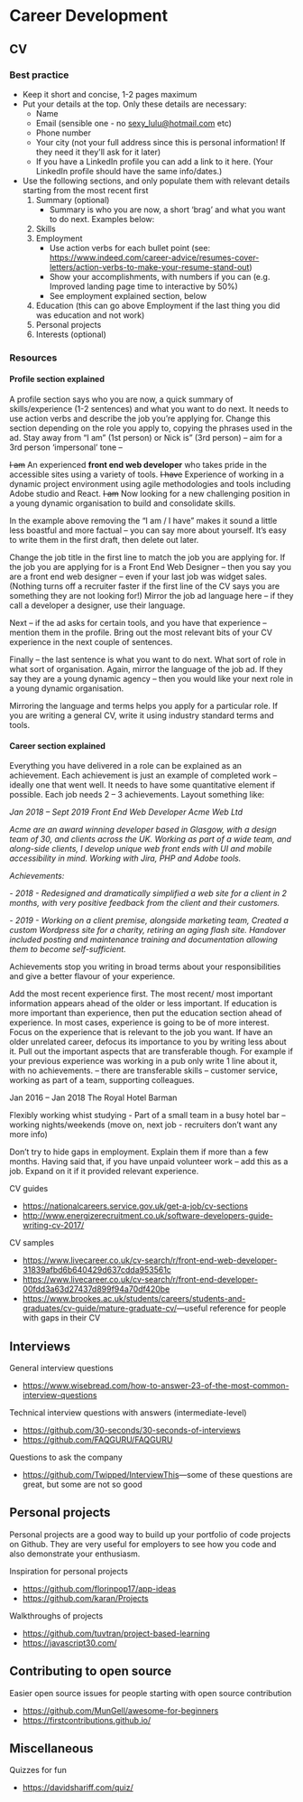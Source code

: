 # Career Development

## CV

### Best practice

- Keep it short and concise, 1-2 pages maximum
- Put your details at the top. Only these details are necessary:
  - Name
  - Email (sensible one - no sexy_lulu@hotmail.com etc)
  - Phone number
  - Your city (not your full address since this is personal information! If they need it they'll ask for it later)
  - If you have a LinkedIn profile you can add a link to it here. (Your LinkedIn profile should have the same info/dates.)
- Use the following sections, and only populate them with relevant details starting from the most recent first
  1. Summary (optional)
      - Summary is who you are now, a short ‘brag’ and what you want to do next. Examples below:
  2. Skills
  3. Employment
     - Use action verbs for each bullet point (see: <https://www.indeed.com/career-advice/resumes-cover-letters/action-verbs-to-make-your-resume-stand-out>)
     - Show your accomplishments, with numbers if you can (e.g. Improved landing page time to interactive by 50%)
     - See employment explained section, below
  4. Education (this can go above Employment if the last thing you did was education and not work)
  5. Personal projects
  6. Interests (optional)

### Resources
#### Profile section explained

A profile section says who you are now, a quick summary of skills/experience (1-2 sentences) and what you want to do next. It needs to use action verbs and describe the job you’re applying for. Change this section depending on the role you apply to, copying the phrases used in the ad. Stay away from “I am” (1st person) or Nick is” (3rd person) – aim for a 3rd person ‘impersonal’ tone – 

~~I am~~ An experienced **front end web developer** who takes pride in the accessible sites using a variety of tools. ~~I have~~ Experience of working in a dynamic project environment using agile methodologies and tools including Adobe studio and React. ~~I am~~ Now looking for a new challenging position in a young dynamic organisation to build and consolidate skills.

In the example above removing the “I am / I have” makes it sound a little less boastful and more factual – you can say more about yourself. It’s easy to write them in the first draft, then delete out later.  

Change the job title in the first line to match the job you are applying for. If the job you are applying for is a Front End Web Designer – then you say you are a front end web designer – even if your last job was widget sales.  (Nothing turns off a recruiter faster if the first line of the CV says you are something they are not looking for!) Mirror the job ad language here – if they call a developer a designer, use their language. 

Next – if the ad asks for certain tools, and you have that experience – mention them in the profile. Bring out the most relevant bits of your CV experience in the next couple of sentences.

Finally – the last sentence is what you want to do next. What sort of role in what sort of organisation. Again, mirror the language of the job ad. If they say they are a young dynamic agency – then you would like your next role in a young dynamic organisation. 

Mirroring the language and terms helps you apply for a particular role. If you are writing a general CV, write it using industry standard terms and tools. 

#### Career section explained 

Everything you have delivered in a role can be explained as an achievement. Each achievement is just an example of completed work – ideally one that went well. It needs to have some quantitative element if possible.  Each job needs 2 – 3 achievements. Layout something like:

*Jan 2018 – Sept 2019	Front End Web Developer			Acme Web Ltd*

*Acme are an award winning developer based in Glasgow, with a design team of 30, and clients across the UK. Working as part of a wide team, and along-side clients, I develop unique web front ends with UI and mobile accessibility in mind. Working with Jira, PHP and Adobe tools.*

*Achievements:*

*- 2018 - Redesigned and dramatically simplified a web site for a client in 2 months, with very positive feedback from the client and their customers.* 

*- 2019 - Working on a client premise, alongside marketing team, Created a custom Wordpress site for a charity, retiring an aging flash site. Handover included posting and maintenance training and documentation allowing them to become self-sufficient.*

Achievements stop you writing in broad terms about your responsibilities and give a better flavour of your experience.

Add the most recent experience first. The most recent/ most important information appears ahead of the older or less important. If education is more important than experience, then put the education section ahead of experience. In most cases, experience is going to be of more interest. Focus on the experience that is relevant to the job you want. If have an older unrelated career, defocus its importance to you by writing less about it. Pull out the important aspects that are transferable though. For example if your previous experience was working in a pub only write 1 line about it, with no achievements. – there are transferable skills – customer service, working as part of a team, supporting colleagues.

Jan 2016 – Jan 2018	The Royal Hotel 			Barman

Flexibly working whist studying  - Part of a small team in a busy hotel bar – working nights/weekends 
(move on, next job - recruiters don’t want any more info)

Don’t try to hide gaps in employment. Explain them if more than a few months. Having said that, if you have unpaid volunteer work – add this as a job. Expand on it if it provided relevant experience. 

CV guides

- <https://nationalcareers.service.gov.uk/get-a-job/cv-sections>
- <http://www.energizerecruitment.co.uk/software-developers-guide-writing-cv-2017/>

CV samples

- <https://www.livecareer.co.uk/cv-search/r/front-end-web-developer-31839afbd6b640429d637cdda953561c>
- <https://www.livecareer.co.uk/cv-search/r/front-end-developer-00fdd3a63d27437d899f94a70df420be>
- <https://www.brookes.ac.uk/students/careers/students-and-graduates/cv-guide/mature-graduate-cv/>—useful reference for people with gaps in their CV

## Interviews

General interview questions

- <https://www.wisebread.com/how-to-answer-23-of-the-most-common-interview-questions>

Technical interview questions with answers (intermediate-level)

- <https://github.com/30-seconds/30-seconds-of-interviews>
- <https://github.com/FAQGURU/FAQGURU>

Questions to ask the company

- <https://github.com/Twipped/InterviewThis>—some of these questions are great, but some are not so good

## Personal projects

Personal projects are a good way to build up your portfolio of code projects on Github.
They are very useful for employers to see how you code and also demonstrate your enthusiasm.

Inspiration for personal projects

- <https://github.com/florinpop17/app-ideas>
- <https://github.com/karan/Projects>

Walkthroughs of projects

- <https://github.com/tuvtran/project-based-learning>
- <https://javascript30.com/>

## Contributing to open source

Easier open source issues for people starting with open source contribution

- <https://github.com/MunGell/awesome-for-beginners>
- <https://firstcontributions.github.io/>

## Miscellaneous

Quizzes for fun

- <https://davidshariff.com/quiz/>
